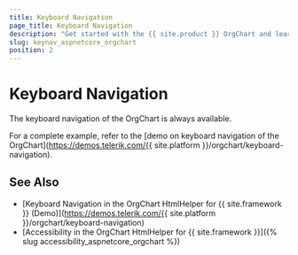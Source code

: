 ```yaml
---
title: Keyboard Navigation
page_title: Keyboard Navigation
description: "Get started with the {{ site.product }} OrgChart and learn about the accessibility support it provides through its keyboard navigation functionality."
slug: keynav_aspnetcore_orgchart
position: 2
---
```


# Keyboard Navigation

The keyboard navigation of the OrgChart is always available.

For a complete example, refer to the [demo on keyboard navigation of the OrgChart](https://demos.telerik.com/{{ site.platform }}/orgchart/keyboard-navigation).

## See Also

* [Keyboard Navigation in the OrgChart HtmlHelper for {{ site.framework }} (Demo)](https://demos.telerik.com/{{ site.platform }}/orgchart/keyboard-navigation)
* [Accessibility in the OrgChart HtmlHelper for {{ site.framework }}]({% slug accessibility_aspnetcore_orgchart %})
